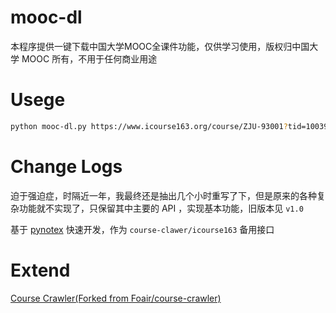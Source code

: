 # mooc-dl

本程序提供一键下载中国大学MOOC全课件功能，仅供学习使用，版权归中国大学 MOOC 所有，不用于任何商业用途

# Usege

``` bash
python mooc-dl.py https://www.icourse163.org/course/ZJU-93001?tid=1003997005
```

# Change Logs

迫于强迫症，时隔近一年，我最终还是抽出几个小时重写了下，但是原来的各种复杂功能就不实现了，只保留其中主要的 API ，实现基本功能，旧版本见 `v1.0`

基于 [pynotex](https://github.com/SigureMo/notev/tree/master/Codes/pynotex) 快速开发，作为 `course-clawer/icourse163` 备用接口 

# Extend

[Course Crawler(Forked from Foair/course-crawler)](https://github.com/SigureMo/course-crawler)